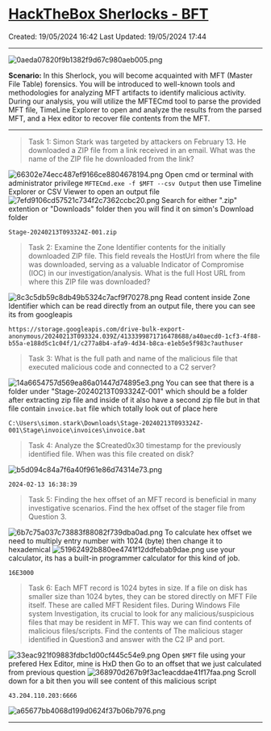 # [HackTheBox Sherlocks - BFT](https://app.hackthebox.com/sherlocks/BFT)
Created: 19/05/2024 16:42
Last Updated: 19/05/2024 17:44
* * *
![0aeda07820f9b1382f9d67c980aeb005.png](/_resources/0aeda07820f9b1382f9d67c980aeb005.png)

**Scenario:**
In this Sherlock, you will become acquainted with MFT (Master File Table) forensics. You will be introduced to well-known tools and methodologies for analyzing MFT artifacts to identify malicious activity. During our analysis, you will utilize the MFTECmd tool to parse the provided MFT file, TimeLine Explorer to open and analyze the results from the parsed MFT, and a Hex editor to recover file contents from the MFT.

* * *
>Task 1: Simon Stark was targeted by attackers on February 13. He downloaded a ZIP file from a link received in an email. What was the name of the ZIP file he downloaded from the link?

![66302e74ecc487ef9166ce8804678194.png](/_resources/66302e74ecc487ef9166ce8804678194.png)
Open cmd or terminal with administrator privilege `MFTECmd.exe -f $MFT --csv Output` then use Timeline Explorer or CSV Viewer to open an output file
![7efd9106cd57521c734f2c7362ccbc20.png](/_resources/7efd9106cd57521c734f2c7362ccbc20.png)
Search for either ".zip" extention or "Downloads" folder then you will find it on simon's Download folder
```
Stage-20240213T093324Z-001.zip
```

>Task 2: Examine the Zone Identifier contents for the initially downloaded ZIP file. This field reveals the HostUrl from where the file was downloaded, serving as a valuable Indicator of Compromise (IOC) in our investigation/analysis. What is the full Host URL from where this ZIP file was downloaded?

![8c3c5db59c8db49b5324c7acf9f70278.png](/_resources/8c3c5db59c8db49b5324c7acf9f70278.png)
Read content inside Zone Identifier which can be read directly from an output file, there you can see its from googleapis
```
https://storage.googleapis.com/drive-bulk-export-anonymous/20240213T093324.039Z/4133399871716478688/a40aecd0-1cf3-4f88-b55a-e188d5c1c04f/1/c277a8b4-afa9-4d34-b8ca-e1eb5e5f983c?authuser
```

>Task 3: What is the full path and name of the malicious file that executed malicious code and connected to a C2 server?

![14a6654757d569ea86a01447d74895e3.png](/_resources/14a6654757d569ea86a01447d74895e3.png)
You can see that there is a folder under "Stage-20240213T093324Z-001" which should be a folder after extracting zip file and inside of it also have a second zip file but in that file contain `invoice.bat` file which totally look out of place here
```
C:\Users\simon.stark\Downloads\Stage-20240213T093324Z-001\Stage\invoice\invoices\invoice.bat
```

>Task 4: Analyze the $Created0x30 timestamp for the previously identified file. When was this file created on disk?

![b5d094c84a7f6a40f961e86d74314e73.png](/_resources/b5d094c84a7f6a40f961e86d74314e73.png)
```
2024-02-13 16:38:39
```

>Task 5: Finding the hex offset of an MFT record is beneficial in many investigative scenarios. Find the hex offset of the stager file from Question 3.

![6b7c75a037c73883f88082f739dba0ad.png](/_resources/6b7c75a037c73883f88082f739dba0ad.png)
To calculate hex offset we need to multiply entry number with 1024 (byte) then change it to hexademical
![51962492b880ee4741f12ddfebab9dae.png](/_resources/51962492b880ee4741f12ddfebab9dae.png)
use your calculator, its has a built-in programmer calculator for this kind of job.
```
16E3000
```

>Task 6: Each MFT record is 1024 bytes in size. If a file on disk has smaller size than 1024 bytes, they can be stored directly on MFT File itself. These are called MFT Resident files. During Windows File system Investigation, its crucial to look for any malicious/suspicious files that may be resident in MFT. This way we can find contents of malicious files/scripts. Find the contents of The malicious stager identified in Question3 and answer with the C2 IP and port.

![33eac921f09883fdbc1d00cf445c54e9.png](/_resources/33eac921f09883fdbc1d00cf445c54e9.png)
Open `$MFT` file using your prefered Hex Editor, mine is HxD then Go to an offset that we just calculated from previous question
![368970d267b9f3ac1eacddae41f17faa.png](/_resources/368970d267b9f3ac1eacddae41f17faa.png)
Scroll down for a bit then you will see content of this malicious script
```
43.204.110.203:6666
```

![a65677bb4068d199d0624f37b06b7976.png](/_resources/a65677bb4068d199d0624f37b06b7976.png)
* * *
